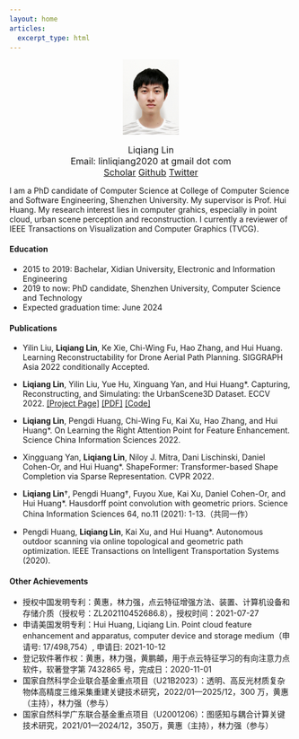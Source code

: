 ```yaml
---
layout: home
articles:
  excerpt_type: html
---
```


<script src="https://kit.fontawesome.com/dc3b63b893.js" crossorigin="anonymous"></script>

<p align="center">
  <img src="assets/images/photo.jpg" width=100/>
</p>
<center> <font size=3>Liqiang Lin</font></center>
<center> <font size=3>Email: linliqiang2020 at gmail dot com</font></center>
<center> <font size=3>
<i class="fa-brands fa-google fa-sm"></i>
<a href="https://scholar.google.com/citations?user=OWjgUJoAAAAJ">Scholar</a>
<i class="fa-brands fa-github-alt"></i>
<a href="https://github.com/linxius">Github</a> 
<i class="fa-brands fa-twitter"></i>
<a href="https://twitter.com/liqianglin">Twitter</a> 
</font></center>

I am a PhD candidate of Computer Science at College of Computer Science and Software Engineering, Shenzhen University. My supervisor is Prof. Hui Huang. My research interest lies in computer grahics, especially in point cloud, urban scene perception and reconstruction. I currently a reviewer of  IEEE Transactions on Visualization and Computer Graphics (TVCG).

#### Education 
- 2015 to 2019: Bachelar, Xidian University, Electronic and Information Engineering
- 2019 to now: PhD candidate, Shenzhen University, Computer Science and Technology
- Expected graduation time: June 2024

#### Publications
- Yilin Liu, **Liqiang Lin**, Ke Xie, Chi-Wing Fu, Hao Zhang, and Hui Huang. 
Learning Reconstructability for Drone Aerial Path Planning. SIGGRAPH Asia 2022 conditionally Accepted.

- **Liqiang Lin**, Yilin Liu, Yue Hu, Xinguang Yan, and Hui Huang*. 
Capturing, Reconstructing, and Simulating: the UrbanScene3D Dataset. ECCV 2022. 
[[Project Page]](https://vcc.tech/UrbanScene3D)
[[PDF]](https://arxiv.org/pdf/2107.04286.pdf)
[[Code]](https://github.com/Linxius/UrbanScene3D)

- **Liqiang Lin**, Pengdi Huang, Chi-Wing Fu, Kai Xu, Hao Zhang, and Hui Huang*. 
On Learning the Right  Attention Point for Feature Enhancement. 
Science China Information Sciences 2022. 

- Xingguang Yan, **Liqiang Lin**, Niloy J. Mitra, Dani Lischinski, Daniel Cohen-Or, and Hui Huang*. 
ShapeFormer: Transformer-based Shape Completion via Sparse Representation. CVPR 2022.

- **Liqiang Lin**†, Pengdi Huang†, Fuyou Xue, Kai Xu, Daniel Cohen-Or, and Hui Huang*. 
Hausdorff point convolution with geometric priors. 
Science China Information Sciences 64, no.11 (2021): 1-13.（共同一作）

- Pengdi Huang, **Liqiang Lin**, Kai Xu, and Hui Huang*. 
Autonomous outdoor scanning via online topological and geometric path optimization. 
IEEE Transactions on Intelligent Transportation Systems (2020).


#### Other Achievements
- 授权中国发明专利：黄惠，林力强，点云特征增强方法、装置、计算机设备和存储介质（授权号：ZL202110452686.8），授权时间：2021-07-27
- 申请美国发明专利：Hui Huang, Liqiang Lin. Point cloud feature enhancement and apparatus, computer device and storage medium（申请号: 17/498,754）, 申请日: 2021-10-12
- 登记软件著作权：黄惠，林力强，黄鹏頔，用于点云特征学习的有向注意力点软件，软著登字第 7432865 号，完成日：2020-11-01
- 国家自然科学企业联合基金重点项目（U21B2023）：透明、高反光材质复杂物体高精度三维采集重建关键技术研究，2022/01—2025/12，300 万，黄惠（主持），林力强（参与）
- 国家自然科学广东联合基金重点项目（U2001206）：图感知与耦合计算关键技术研究，2021/01—2024/12，350万，黄惠（主持），林力强（参与）